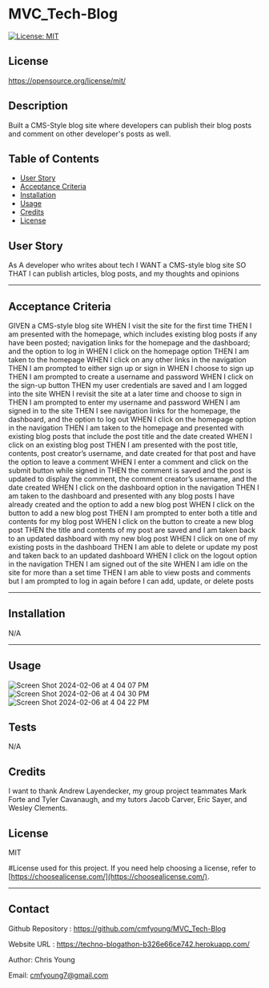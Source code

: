 # MVC_Tech-Blog

[![License: MIT](https://img.shields.io/badge/License-MIT-yellow.svg)](https://opensource.org/licenses/MIT)
## License 
https://opensource.org/license/mit/


## Description
Built a CMS-Style blog site where developers can publish their blog posts and comment on other developer's posts as well. 



## Table of Contents 
  
- [User Story](#story)
- [Acceptance Criteria](#acceptance)
- [Installation](#installation)
- [Usage](#usage)
- [Credits](#credits)
- [License](#license)

## User Story

As A developer who writes about tech 
I WANT a CMS-style blog site 
SO THAT I can publish articles, blog posts, and my thoughts and opinions

---
  
## Acceptance Criteria

GIVEN a CMS-style blog site
WHEN I visit the site for the first time
THEN I am presented with the homepage, which includes existing blog posts if any have been posted; navigation links for the homepage and the dashboard; and the option to log in
WHEN I click on the homepage option
THEN I am taken to the homepage
WHEN I click on any other links in the navigation
THEN I am prompted to either sign up or sign in
WHEN I choose to sign up
THEN I am prompted to create a username and password
WHEN I click on the sign-up button
THEN my user credentials are saved and I am logged into the site
WHEN I revisit the site at a later time and choose to sign in
THEN I am prompted to enter my username and password
WHEN I am signed in to the site
THEN I see navigation links for the homepage, the dashboard, and the option to log out
WHEN I click on the homepage option in the navigation
THEN I am taken to the homepage and presented with existing blog posts that include the post title and the date created
WHEN I click on an existing blog post
THEN I am presented with the post title, contents, post creator’s username, and date created for that post and have the option to leave a comment
WHEN I enter a comment and click on the submit button while signed in
THEN the comment is saved and the post is updated to display the comment, the comment creator’s username, and the date created
WHEN I click on the dashboard option in the navigation
THEN I am taken to the dashboard and presented with any blog posts I have already created and the option to add a new blog post
WHEN I click on the button to add a new blog post
THEN I am prompted to enter both a title and contents for my blog post
WHEN I click on the button to create a new blog post
THEN the title and contents of my post are saved and I am taken back to an updated dashboard with my new blog post
WHEN I click on one of my existing posts in the dashboard
THEN I am able to delete or update my post and taken back to an updated dashboard
WHEN I click on the logout option in the navigation
THEN I am signed out of the site
WHEN I am idle on the site for more than a set time
THEN I am able to view posts and comments but I am prompted to log in again before I can add, update, or delete posts

---

## Installation 

N/A


---
  
## Usage
  
![Screen Shot 2024-02-06 at 4 04 07 PM](https://github.com/cmfyoung/MVC_Tech-Blog/assets/150183426/5eec4b6a-f28d-4110-8bd4-4a36608b36e3)
![Screen Shot 2024-02-06 at 4 04 30 PM](https://github.com/cmfyoung/MVC_Tech-Blog/assets/150183426/e5788221-2573-4818-a475-6621f19a7aff)
![Screen Shot 2024-02-06 at 4 04 22 PM](https://github.com/cmfyoung/MVC_Tech-Blog/assets/150183426/34801c4e-b449-404d-ab78-1113ee73a7d5)




## Tests
  
N/A


## Credits
  
I want to thank Andrew Layendecker, my group project teammates Mark Forte and Tyler Cavanaugh, and my tutors Jacob Carver, Eric Sayer, and Wesley Clements. 

  
## License
MIT

#License used for this project. If you need help choosing a license, refer to [https://choosealicense.com/](https://choosealicense.com/).
  
---

## Contact 
Github Repository : https://github.com/cmfyoung/MVC_Tech-Blog


Website URL : https://techno-blogathon-b326e66ce742.herokuapp.com/


Author: Chris Young


Email: cmfyoung7@gmail.com


